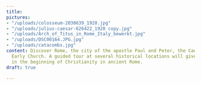 ```yaml
---
title: 
pictures:
- "/uploads/colosseum-2030639_1920.jpg"
- "/uploads/julius-caesar-626422_1920 copy.jpg"
- "/uploads/Arch_of_Titus_in_Rome_Italy_bewerkt.jpg"
- "/uploads/DSC00164.JPG.jpg"
- "/uploads/catacombs.jpg"
content: Discover Rome, the city of the apostle Paul and Peter, the Caesars and the
  Early Church. A guided tour at several historical locations will give you insights
  in the beginning of Christianity in ancient Rome.
draft: true

---
```

